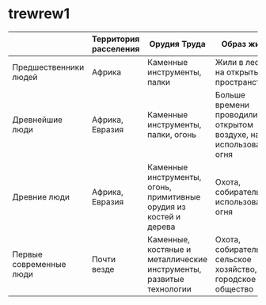 # trewrew1

|                      | Территория расселения | Орудия Труда                                              | Образ жизни       | Особенности строения                                                                   | Время существования   |
|----------------------|-----------------------|----------------------------------------------------------|-------------------|-----------------------------------------------------------------------------------------|-----------------------|
| Предшественники людей | Африка                | Каменные инструменты, палки                              | Жили в лесах и на открытых пространствах                                                   | Примитивное, походит на обезьян                                                         | 4.2–2.9 млн лет       |
| Древнейшие люди       | Африка, Евразия       | Каменные инструменты, палки, огонь                       | Больше времени проводили на открытом воздухе, начало использования огня             | Увеличение мозга, использование простейших орудий                                         | 2.1–1.5 млн лет       |
| Древние люди          | Африка, Евразия       | Каменные инструменты, огонь, примитивные орудия из костей и дерева | Охота, собирательство, использование огня                                             | Более прямоходящий, крупные размеры мозга, огонь                                          | 1.9 млн–140 тыс. лет |
| Первые современные люди | Почти везде          | Каменные, костяные и металлические инструменты, развитые технологии  | Охота, собирательство, сельское хозяйство, городское общество                             | Более высокий уровень интеллекта, развитая культура                                       | 300 тыс. лет – настоящее время |

